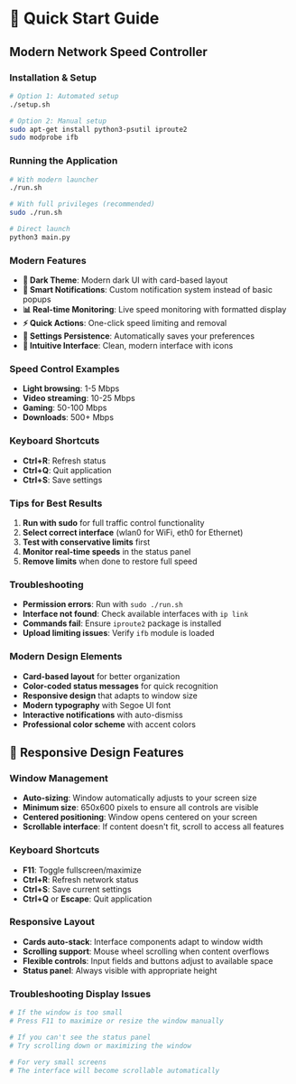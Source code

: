 # 🚀 Quick Start Guide

## Modern Network Speed Controller

### Installation & Setup
```bash
# Option 1: Automated setup
./setup.sh

# Option 2: Manual setup
sudo apt-get install python3-psutil iproute2
sudo modprobe ifb
```

### Running the Application
```bash
# With modern launcher
./run.sh

# With full privileges (recommended)
sudo ./run.sh

# Direct launch
python3 main.py
```

### Modern Features
- **🎨 Dark Theme**: Modern dark UI with card-based layout
- **🔔 Smart Notifications**: Custom notification system instead of basic popups
- **📊 Real-time Monitoring**: Live speed monitoring with formatted display
- **⚡ Quick Actions**: One-click speed limiting and removal
- **💾 Settings Persistence**: Automatically saves your preferences
- **🎯 Intuitive Interface**: Clean, modern interface with icons

### Speed Control Examples
- **Light browsing**: 1-5 Mbps
- **Video streaming**: 10-25 Mbps  
- **Gaming**: 50-100 Mbps
- **Downloads**: 500+ Mbps

### Keyboard Shortcuts
- **Ctrl+R**: Refresh status
- **Ctrl+Q**: Quit application
- **Ctrl+S**: Save settings

### Tips for Best Results
1. **Run with sudo** for full traffic control functionality
2. **Select correct interface** (wlan0 for WiFi, eth0 for Ethernet)
3. **Test with conservative limits** first
4. **Monitor real-time speeds** in the status panel
5. **Remove limits** when done to restore full speed

### Troubleshooting
- **Permission errors**: Run with `sudo ./run.sh`
- **Interface not found**: Check available interfaces with `ip link`
- **Commands fail**: Ensure `iproute2` package is installed
- **Upload limiting issues**: Verify `ifb` module is loaded

### Modern Design Elements
- **Card-based layout** for better organization
- **Color-coded status messages** for quick recognition
- **Responsive design** that adapts to window size
- **Modern typography** with Segoe UI font
- **Interactive notifications** with auto-dismiss
- **Professional color scheme** with accent colors

## 📱 Responsive Design Features

### Window Management
- **Auto-sizing**: Window automatically adjusts to your screen size
- **Minimum size**: 650x600 pixels to ensure all controls are visible
- **Centered positioning**: Window opens centered on your screen
- **Scrollable interface**: If content doesn't fit, scroll to access all features

### Keyboard Shortcuts
- **F11**: Toggle fullscreen/maximize
- **Ctrl+R**: Refresh network status
- **Ctrl+S**: Save current settings
- **Ctrl+Q** or **Escape**: Quit application

### Responsive Layout
- **Cards auto-stack**: Interface components adapt to window width
- **Scrolling support**: Mouse wheel scrolling when content overflows
- **Flexible controls**: Input fields and buttons adjust to available space
- **Status panel**: Always visible with appropriate height

### Troubleshooting Display Issues
```bash
# If the window is too small
# Press F11 to maximize or resize the window manually

# If you can't see the status panel
# Try scrolling down or maximizing the window

# For very small screens
# The interface will become scrollable automatically
```
